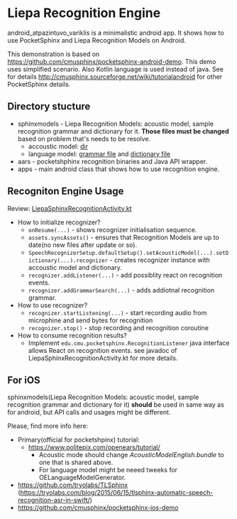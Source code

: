 # Liepa Recognition Engine

android_atpazintuvo_variklis is a minimalistic android app. It shows how to use PocketSphinx and Liepa Recognition Models on Android. 

This demonstration is based on https://github.com/cmusphinx/pocketsphinx-android-demo. This demo uses simplified scenario. Also Kotlin language is used instead of java. See for details http://cmusphinx.sourceforge.net/wiki/tutorialandroid for other PocketSphinx details. 

## Directory stucture

* sphinxmodels - Liepa Recognition Models: acoustic model, sample recognition grammar and dictionary for it. **Those files must be changed** based on problem that's needs to be resolve.
    * accoustic model: [dir](https://github.com/liepa-project/android_atpazintuvo_variklis/tree/master/sphinxmodels/src/main/assets/sync/models/FZ1.3/acoustic)
    * language model: [grammar file](https://github.com/liepa-project/android_atpazintuvo_variklis/blob/master/sphinxmodels/src/main/assets/sync/models/FZ1.3/language/adr_fraz%C4%97s.gram) and [dictionary file](https://github.com/liepa-project/android_atpazintuvo_variklis/blob/master/sphinxmodels/src/main/assets/sync/models/FZ1.3/language/adr_fraz%C4%97s.dict)
* aars - pocketshphinx recognition binaries and Java API wrapper. 
* apps - main android class that shows how to use recognition engine.

## Recogniton Engine Usage

Review: [LiepaSphinxRecognitionActivity.kt](https://github.com/liepa-project/android_atpazintuvo_variklis/blob/master/app/src/main/kotlin/lt/vu/liepa/atpazintuvas/LiepaSphinxRecognitionActivity.kt)
 * How to initialize recognizer?
   * ```onResume(...)``` - shows recognizer initialisation sequence.
   * ```assets.syncAssets()``` - ensures that Recognition Models are up to date(no new files after update or so).
   * ```SpeechRecognizerSetup.defaultSetup().setAcousticModel(...).setDictionary(...).recognizer``` - creates recognizer instance with accoustic model and dictionary.
   * ```recognizer.addListener(...)``` - add possiblity react on recognition events.
   * ```recognizer.addGrammarSearch(...)``` - adds addiotnal recognition grammar.
 * How to use recognizer?
   * ```recognizer.startListening(...)``` - start recording audio from microphine and send bytes for recognition
   * ```recognizer.stop()``` - stop recording and recognition coroutine
 * How to consume recognition results?
   * Implement ```edu.cmu.pocketsphinx.RecognitionListener``` java interface allows React on recognition events. see javadoc of LiepaSphinxRecognitionActivity.kt for more details.

## For iOS

sphinxmodels(Liepa Recognition Models: acoustic model, sample recognition grammar and dictionary for it) **should** be used in same way as for android, but API calls and usages might be different. 

Please, find more info here:
* Primary(official for pocketshpinx) tutorial:
    * https://www.politepix.com/openears/tutorial/
        * Acoustic mode should change *AcousticModelEnglish.bundle* to one that is shared above.
        * For language model might be neeed tweeks for OELanguageModelGenerator.
* https://github.com/tryolabs/TLSphinx (https://tryolabs.com/blog/2015/06/15/tlsphinx-automatic-speech-recognition-asr-in-swift/)
* https://github.com/cmusphinx/pocketsphinx-ios-demo
